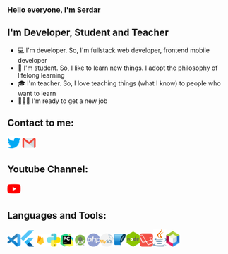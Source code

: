 ### Hello everyone, I'm Serdar

## I'm Developer, Student and Teacher
- 💻 I'm developer. So, I'm fullstack web developer, frontend mobile developer
- 📖 I'm student. So, I like to learn new things. I adopt the philosophy of lifelong learning
- 🎓 I'm teacher. So, I love teaching things (what I know) to people who want to learn
- 🏋🏻‍♂️ I'm ready to get a new job

## Contact to me:
[<img src="https://github.com/serdarpolat/serdarpolat/blob/master/twitter.png" width="30">](https://www.twitter.com/serdarplt_)
[<img src="https://github.com/serdarpolat/serdarpolat/blob/master/gmail.png" width="30">](mailto:serdar.plt21@gmail.com)

## Youtube Channel:
[<img src="https://github.com/serdarpolat/serdarpolat/blob/master/youtube.png" width="30">](https://www.youtube.com/channel/UCcGkVD4b22EOGSDdnnJ2QkA?view_as=subscriber)


## Languages and Tools:
<img src="https://github.com/serdarpolat/serdarpolat/blob/master/vscode.png" width="30"><img src="https://github.com/serdarpolat/serdarpolat/blob/master/flutter.png" width="30"><img src="https://github.com/serdarpolat/serdarpolat/blob/master/firebase.png" width="30"><img src="https://github.com/serdarpolat/serdarpolat/blob/master/python.png" width="30"><img src="https://github.com/serdarpolat/serdarpolat/blob/master/pycharm.png" width="30"><img src="https://github.com/serdarpolat/serdarpolat/blob/master/android_studio.png" width="30"><img src="https://github.com/serdarpolat/serdarpolat/blob/master/php.png" width="30"><img src="https://github.com/serdarpolat/serdarpolat/blob/master/mysql.png" width="30"><img src="https://github.com/serdarpolat/serdarpolat/blob/master/sqlite.png" width="30"><img src="https://github.com/serdarpolat/serdarpolat/blob/master/nodejs.png" width="30"><img src="https://github.com/serdarpolat/serdarpolat/blob/master/laravel.png" width="30"><img src="https://github.com/serdarpolat/serdarpolat/blob/master/java.png" width="30"><img src="https://github.com/serdarpolat/serdarpolat/blob/master/netbeans.png" width="30">